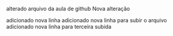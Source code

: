 alterado arquivo da aula de github
Nova alteração

adicionado nova linha
adicionado nova linha para subir o arquivo
adicionado nova linha para terceira subida